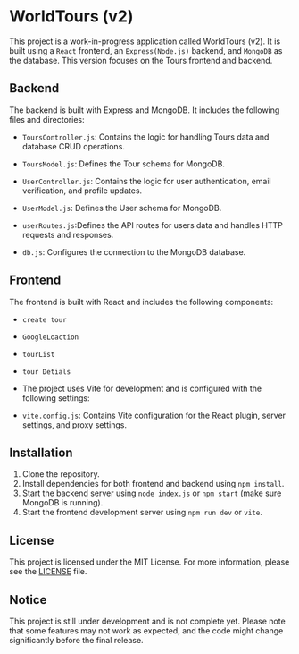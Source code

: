 # WorldTours (v2)

This project is a work-in-progress application called WorldTours (v2). It is built using a `React` frontend, an `Express(Node.js)` backend, and `MongoDB` as the database. This version focuses on the Tours frontend and backend.

## Backend

The backend is built with Express and MongoDB. It includes the following files and directories:

- `ToursController.js`: Contains the logic for handling Tours data and database CRUD operations.
- `ToursModel.js`: Defines the Tour schema for MongoDB.

- `UserController.js`: Contains the logic for user authentication, email verification, and profile updates.
- `UserModel.js`: Defines the User schema for MongoDB.
- `userRoutes.js`:Defines the API routes for users data and handles HTTP requests and responses.

- `db.js`: Configures the connection to the MongoDB database.

## Frontend

The frontend is built with React and includes the following components:

- `create tour`
- `GoogleLoaction`
- `tourList`
- `tour Detials`
- The project uses Vite for development and is configured with the following settings:

- `vite.config.js`: Contains Vite configuration for the React plugin, server settings, and proxy settings.

## Installation

1. Clone the repository.
2. Install dependencies for both frontend and backend using `npm install`.
3. Start the backend server using `node index.js` or `npm start` (make sure MongoDB is running).
4. Start the frontend development server using `npm run dev` or `vite`.

## License

This project is licensed under the MIT License. For more information, please see the [LICENSE](LICENSE) file.

## Notice

This project is still under development and is not complete yet. Please note that some features may not work as expected, and the code might change significantly before the final release.
